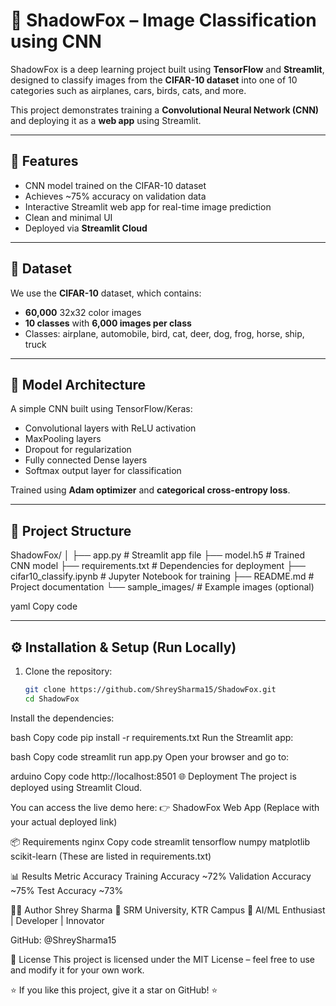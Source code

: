 # 🦊 ShadowFox – Image Classification using CNN

ShadowFox is a deep learning project built using **TensorFlow** and **Streamlit**, designed to classify images from the **CIFAR-10 dataset** into one of 10 categories such as airplanes, cars, birds, cats, and more.  

This project demonstrates training a **Convolutional Neural Network (CNN)** and deploying it as a **web app** using Streamlit.

---

## 🚀 Features

- CNN model trained on the CIFAR-10 dataset  
- Achieves ~75% accuracy on validation data  
- Interactive Streamlit web app for real-time image prediction  
- Clean and minimal UI  
- Deployed via **Streamlit Cloud**

---

## 🧠 Dataset

We use the **CIFAR-10** dataset, which contains:
- **60,000** 32x32 color images  
- **10 classes** with **6,000 images per class**  
- Classes: airplane, automobile, bird, cat, deer, dog, frog, horse, ship, truck  

---

## 🧩 Model Architecture

A simple CNN built using TensorFlow/Keras:
- Convolutional layers with ReLU activation  
- MaxPooling layers  
- Dropout for regularization  
- Fully connected Dense layers  
- Softmax output layer for classification  

Trained using **Adam optimizer** and **categorical cross-entropy loss**.

---

## 📁 Project Structure

ShadowFox/
│
├── app.py # Streamlit app file
├── model.h5 # Trained CNN model
├── requirements.txt # Dependencies for deployment
├── cifar10_classify.ipynb # Jupyter Notebook for training
├── README.md # Project documentation
└── sample_images/ # Example images (optional)

yaml
Copy code

---

## ⚙️ Installation & Setup (Run Locally)

1. Clone the repository:
   ```bash
   git clone https://github.com/ShreySharma15/ShadowFox.git
   cd ShadowFox
Install the dependencies:

bash
Copy code
pip install -r requirements.txt
Run the Streamlit app:

bash
Copy code
streamlit run app.py
Open your browser and go to:

arduino
Copy code
http://localhost:8501
🌐 Deployment
The project is deployed using Streamlit Cloud.

You can access the live demo here:
👉 ShadowFox Web App (Replace with your actual deployed link)

📦 Requirements
nginx
Copy code
streamlit
tensorflow
numpy
matplotlib
scikit-learn
(These are listed in requirements.txt)

📊 Results
Metric	Accuracy
Training Accuracy	~72%
Validation Accuracy	~75%
Test Accuracy	~73%

👨‍💻 Author
Shrey Sharma
📍 SRM University, KTR Campus
🧠 AI/ML Enthusiast | Developer | Innovator

GitHub: @ShreySharma15

🧾 License
This project is licensed under the MIT License – feel free to use and modify it for your own work.

⭐ If you like this project, give it a star on GitHub! ⭐
